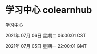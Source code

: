 # 学习中心 colearnhub
[学习中心](http://59.174.26.185:56308/colearnhub/)

2021年 07月 06日 星期二 06:00:01 CST

2021年 07月 05日 星期一 22:00:01 GMT
